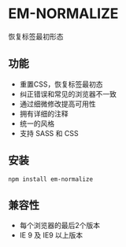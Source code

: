 # EM-NORMALIZE
恢复标签最初形态


## 功能

* 重置CSS，恢复标签最初态
* 纠正错误和常见的浏览器不一致
* 通过细微修改提高可用性
* 拥有详细的注释
* 统一的风格
* 支持 SASS 和 CSS

## 安装

`npm install em-normalize`

## 兼容性

* 每个浏览器的最后2个版本
* IE 9 及 IE9 以上版本
